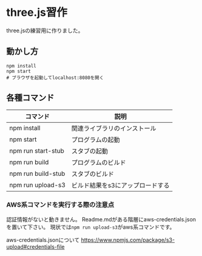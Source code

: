 # three.js習作
 
three.jsの練習用に作りました。

## 動かし方
```
npm install
npm start
# ブラウザを起動してlocalhost:8080を開く
```

## 各種コマンド

| コマンド            | 説明                          |
|--------------------|------------------------------|
| npm install        | 関連ライブラリのインストール     |
| npm start          | プログラムの起動                |
| npm run start-stub | スタブの起動                   |
| npm run build      | プログラムのビルド              |
| npm run build-stub | スタブのビルド                  |
| npm run upload-s3  | ビルド結果をs3にアップロードする   |


### AWS系コマンドを実行する際の注意点
認証情報がないと動きません。
Readme.mdがある階層にaws-credentials.jsonを置いて下さい。
現状では`npm run upload-s3`がaws系コマンドです。

aws-credentials.jsonについて
https://www.npmjs.com/package/s3-upload#credentials-file
